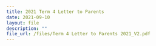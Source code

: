 ```yaml
---
title: 2021 Term 4 Letter to Parents
date: 2021-09-10
layout: file
description: ""
file_url: /files/Term 4 Letter to Parents 2021_V2.pdf
---
```

